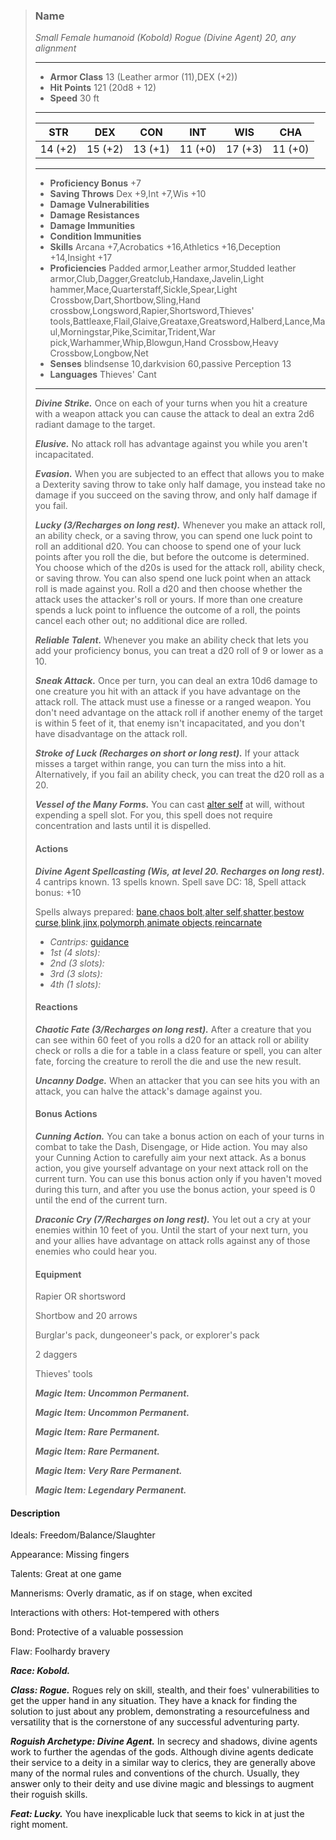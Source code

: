 >### Name
>*Small Female humanoid (Kobold) Rogue (Divine Agent) 20, any alignment*
>___
>- **Armor Class** 13 (Leather armor (11),DEX (+2))
>- **Hit Points** 121 (20d8 + 12)
>- **Speed** 30 ft
>___
>|**STR**|**DEX**|**CON**|**INT**|**WIS**|**CHA**|
>|:-:|:-:|:-:|:-:|:-:|:-:|
>|14 (+2)|15 (+2)|13 (+1)|11 (+0)|17 (+3)|11 (+0)|
>___
>- **Proficiency Bonus** +7
>- **Saving Throws** Dex +9,Int +7,Wis +10
>- **Damage Vulnerabilities** 
>- **Damage Resistances** 
>- **Damage Immunities** 
>- **Condition Immunities** 
>- **Skills** Arcana +7,Acrobatics +16,Athletics +16,Deception +14,Insight +17
>- **Proficiencies** Padded armor,Leather armor,Studded leather armor,Club,Dagger,Greatclub,Handaxe,Javelin,Light hammer,Mace,Quarterstaff,Sickle,Spear,Light Crossbow,Dart,Shortbow,Sling,Hand crossbow,Longsword,Rapier,Shortsword,Thieves' tools,Battleaxe,Flail,Glaive,Greataxe,Greatsword,Halberd,Lance,Maul,Morningstar,Pike,Scimitar,Trident,War pick,Warhammer,Whip,Blowgun,Hand Crossbow,Heavy Crossbow,Longbow,Net
>- **Senses** blindsense 10,darkvision 60,passive Perception 13
>- **Languages** Thieves' Cant
>___
>***Divine Strike.*** Once on each of your turns when you hit a creature with a weapon attack you can cause the attack to deal an extra 2d6 radiant damage to the target.
>
>***Elusive.*** No attack roll has advantage against you while you aren't incapacitated.
>
>***Evasion.*** When you are subjected to an effect that allows you to make a Dexterity saving throw to take only half damage, you instead take no damage if you succeed on the saving throw, and only half damage if you fail.
>
>***Lucky (3/Recharges on long rest).*** Whenever you make an attack roll, an ability check, or a saving throw, you can spend one luck point to roll an additional d20. You can choose to spend one of your luck points after you roll the die, but before the outcome is determined. You choose which of the d20s is used for the attack roll, ability check, or saving throw. You can also spend one luck point when an attack roll is made against you. Roll a d20 and then choose whether the attack uses the attacker's roll or yours. If more than one creature spends a luck point to influence the outcome of a roll, the points cancel each other out; no additional dice are rolled.
>
>***Reliable Talent.*** Whenever you make an ability check that lets you add your proficiency bonus, you can treat a d20 roll of 9 or lower as a 10.
>
>***Sneak Attack.*** Once per turn, you can deal an extra 10d6 damage to one creature you hit with an attack if you have advantage on the attack roll. The attack must use a finesse or a ranged weapon. You don't need advantage on the attack roll if another enemy of the target is within 5 feet of it, that enemy isn't incapacitated, and you don't have disadvantage on the attack roll.
>
>***Stroke of Luck (Recharges on short or long rest).*** If your attack misses a target within range, you can turn the miss into a hit. Alternatively, if you fail an ability check, you can treat the d20 roll as a 20.
>
>***Vessel of the Many Forms.*** You can cast [alter self](http://azgaarnoth.tedneward.com/magic/spells/alter-self/) at will, without expending a spell slot. For you, this spell does not require concentration and lasts until it is dispelled.
>
>#### Actions
>***Divine Agent Spellcasting (Wis, at level 20. Recharges on long rest).*** 4 cantrips known. 13 spells known. Spell save DC: 18, Spell attack bonus: +10
>
>Spells always prepared: [bane](http://azgaarnoth.tedneward.com/magic/spells/bane/),[chaos bolt](http://azgaarnoth.tedneward.com/magic/spells/chaos-bolt/),[alter self](http://azgaarnoth.tedneward.com/magic/spells/alter-self/),[shatter](http://azgaarnoth.tedneward.com/magic/spells/shatter/),[bestow curse](http://azgaarnoth.tedneward.com/magic/spells/bestow-curse/),[blink](http://azgaarnoth.tedneward.com/magic/spells/blink/),[jinx](http://azgaarnoth.tedneward.com/magic/spells/jinx/),[polymorph](http://azgaarnoth.tedneward.com/magic/spells/polymorph/),[animate objects](http://azgaarnoth.tedneward.com/magic/spells/animate-objects/),[reincarnate](http://azgaarnoth.tedneward.com/magic/spells/reincarnate/)
>
>* *Cantrips:* [guidance](http://azgaarnoth.tedneward.com/magic/spells/guidance/)
>* *1st (4 slots):* 
>* *2nd (3 slots):* 
>* *3rd (3 slots):* 
>* *4th (1 slots):* 
>
>
>#### Reactions
>***Chaotic Fate (3/Recharges on long rest).*** After a creature that you can see within 60 feet of you rolls a d20 for an attack roll or ability check or rolls a die for a table in a class feature or spell, you can alter fate, forcing the creature to reroll the die and use the new result.
>
>***Uncanny Dodge.*** When an attacker that you can see hits you with an attack, you can halve the attack's damage against you.
>
>
>#### Bonus Actions
>***Cunning Action.*** You can take a bonus action on each of your turns in combat to take the Dash, Disengage, or Hide action. You may also your Cunning Action to carefully aim your next attack. As a bonus action, you give yourself advantage on your next attack roll on the current turn. You can use this bonus action only if you haven't moved during this turn, and after you use the bonus action, your speed is 0 until the end of the current turn.
>
>***Draconic Cry (7/Recharges on long rest).*** You let out a cry at your enemies within 10 feet of you. Until the start of your next turn, you and your allies have advantage on attack rolls against any of those enemies who could hear you.
>
>
>#### Equipment
>Rapier OR shortsword
>
>Shortbow and 20 arrows
>
>Burglar's pack, dungeoneer's pack, or explorer's pack
>
>2 daggers
>
>Thieves' tools
>
>***Magic Item: Uncommon Permanent.***
>
>***Magic Item: Uncommon Permanent.***
>
>***Magic Item: Rare Permanent.***
>
>***Magic Item: Rare Permanent.***
>
>***Magic Item: Very Rare Permanent.***
>
>***Magic Item: Legendary Permanent.***
>

#### Description
Ideals: Freedom/Balance/Slaughter

Appearance: Missing fingers

Talents: Great at one game

Mannerisms: Overly dramatic, as if on stage, when excited

Interactions with others: Hot-tempered with others

Bond: Protective of a valuable possession

Flaw: Foolhardy bravery

***Race: Kobold.*** 

***Class: Rogue.*** Rogues rely on skill, stealth, and their foes' vulnerabilities to get the upper hand in any situation. They have a knack for finding the solution to just about any problem, demonstrating a resourcefulness and versatility that is the cornerstone of any successful adventuring party.

***Roguish Archetype: Divine Agent.*** In secrecy and shadows, divine agents work to further the agendas of the gods. Although divine agents dedicate their service to a deity in a similar way to clerics, they are generally above many of the normal rules and conventions of the church. Usually, they answer only to their deity and use divine magic and blessings to augment their roguish skills.

***Feat: Lucky.*** You have inexplicable luck that seems to kick in at just the right moment.




